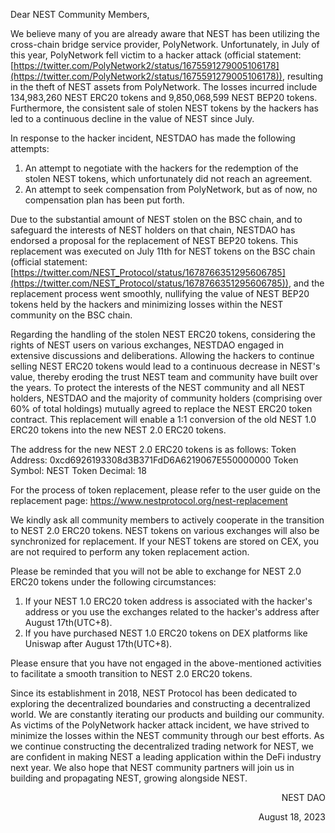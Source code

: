 Dear NEST Community Members,

We believe many of you are already aware that NEST has been utilizing the cross-chain bridge service provider, PolyNetwork. Unfortunately, in July of this year, PolyNetwork fell victim to a hacker attack (official statement: [https://twitter.com/PolyNetwork2/status/1675591279005106178](https://twitter.com/PolyNetwork2/status/1675591279005106178)), resulting in the theft of NEST assets from PolyNetwork. The losses incurred include 134,983,260 NEST ERC20 tokens and 9,850,068,599 NEST BEP20 tokens. Furthermore, the consistent sale of stolen NEST tokens by the hackers has led to a continuous decline in the value of NEST since July.

In response to the hacker incident, NESTDAO has made the following attempts:
1. An attempt to negotiate with the hackers for the redemption of the stolen NEST tokens, which unfortunately did not reach an agreement.
2. An attempt to seek compensation from PolyNetwork, but as of now, no compensation plan has been put forth.

Due to the substantial amount of NEST stolen on the BSC chain, and to safeguard the interests of NEST holders on that chain, NESTDAO has endorsed a proposal for the replacement of NEST BEP20 tokens. This replacement was executed on July 11th for NEST tokens on the BSC chain (official statement: [https://twitter.com/NEST_Protocol/status/1678766351295606785](https://twitter.com/NEST_Protocol/status/1678766351295606785)), and the replacement process went smoothly, nullifying the value of NEST BEP20 tokens held by the hackers and minimizing losses within the NEST community on the BSC chain.

Regarding the handling of the stolen NEST ERC20 tokens, considering the rights of NEST users on various exchanges, NESTDAO engaged in extensive discussions and deliberations. Allowing the hackers to continue selling NEST ERC20 tokens would lead to a continuous decrease in NEST's value, thereby eroding the trust NEST team and community have built over the years. To protect the interests of the NEST community and all NEST holders, NESTDAO and the majority of community holders (comprising over 60% of total holdings) mutually agreed to replace the NEST ERC20 token contract. This replacement will enable a 1:1 conversion of the old NEST 1.0 ERC20 tokens into the new NEST 2.0 ERC20 tokens.

The address for the new NEST 2.0 ERC20 tokens is as follows:
Token Address: 0xcd6926193308d3B371FdD6A6219067E550000000
Token Symbol: NEST
Token Decimal: 18

For the process of token replacement, please refer to the user guide on the replacement page: https://www.nestprotocol.org/nest-replacement

We kindly ask all community members to actively cooperate in the transition to NEST 2.0 ERC20 tokens. NEST tokens on various exchanges will also be synchronized for replacement. If your NEST tokens are stored on CEX, you are not required to perform any token replacement action.

Please be reminded that you will not be able to exchange for NEST 2.0 ERC20 tokens under the following circumstances:
1. If your NEST 1.0 ERC20 token address is associated with the hacker's address or you use the exchanges related to the hacker's address after August 17th(UTC+8).
2. If you have purchased NEST 1.0 ERC20 tokens on DEX platforms like Uniswap after August 17th(UTC+8).

Please ensure that you have not engaged in the above-mentioned activities to facilitate a smooth transition to NEST 2.0 ERC20 tokens.

Since its establishment in 2018, NEST Protocol has been dedicated to exploring the decentralized boundaries and constructing a decentralized world. We are constantly iterating our products and building our community. As victims of the PolyNetwork hacker attack incident, we have strived to minimize the losses within the NEST community through our best efforts. As we continue constructing the decentralized trading network for NEST, we are confident in making NEST a leading application within the DeFi industry next year. We also hope that NEST community partners will join us in building and propagating NEST, growing alongside NEST.

<p align="right">NEST DAO</p>
<p align="right">August 18, 2023</p>
